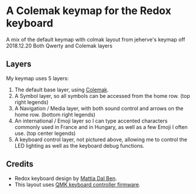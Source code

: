 # A Colemak keymap for the Redox keyboard

A mix of the default keymap with colmak layout from jeherve's keymap off 2018.12.20
Both Qwerty and Colemak layers 

## Layers

My keymap uses 5 layers:

1. The default base layer, using [Colemak](https://colemak.com/).
2. A Symbol layer, so all symbols can be accessed from the home row. (top right legends)
3. A Navigation / Media layer, with both sound control and arrows on the home row. (bottom right legends)
4. An international / Emoji layer so I can type accented characters commonly used in France and in Hungary, as well as a few Emoji I often use. (top center legends)
5. A keyboard control layer, not pictured above, allowing me to control the LED lighting as well as the keyboard debug functions.

## Credits

- Redox keyboard design by [Mattia Dal Ben](https://github.com/mattdibi/redox-keyboard).
- This layout uses [QMK keyboard controller firmware](https://github.com/qmk/qmk_firmware/).

